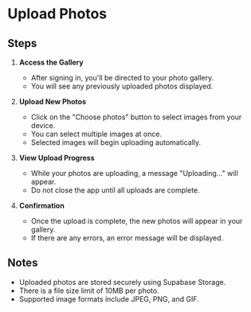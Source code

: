 # Upload Photos

## Steps

1. **Access the Gallery**

   - After signing in, you'll be directed to your photo gallery.
   - You will see any previously uploaded photos displayed.

2. **Upload New Photos**

   - Click on the "Choose photos" button to select images from your device.
   - You can select multiple images at once.
   - Selected images will begin uploading automatically.

3. **View Upload Progress**

   - While your photos are uploading, a message "Uploading..." will appear.
   - Do not close the app until all uploads are complete.

4. **Confirmation**

   - Once the upload is complete, the new photos will appear in your gallery.
   - If there are any errors, an error message will be displayed.

## Notes

- Uploaded photos are stored securely using Supabase Storage.
- There is a file size limit of 10MB per photo.
- Supported image formats include JPEG, PNG, and GIF.

